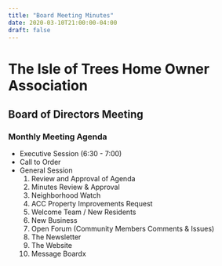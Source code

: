 ```yaml
---
title: "Board Meeting Minutes"
date: 2020-03-10T21:00:00-04:00
draft: false
---
```

# The Isle of Trees Home Owner Association
## Board of Directors Meeting
### Monthly Meeting Agenda
* Executive Session (6:30 - 7:00)
* Call to Order
* General Session
  1. Review and Approval of Agenda
  2. Minutes Review & Approval
  3. Neighborhood Watch
  4. ACC Property Improvements Request
  5. Welcome Team / New Residents
  6. New Business
    1. Open Forum (Community Members Comments & Issues)
    2. The Newsletter
    3. The Website
    4. Message Boardx 
